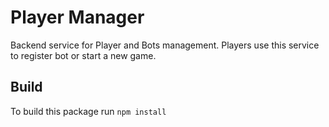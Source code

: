 # Player Manager

Backend service for Player and Bots management.
Players use this service to register bot or start a new game.

## Build

  To build this package run `npm install`
